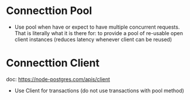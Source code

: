 # Connecttion Pool
- Use pool when have or expect to have multiple concurrent requests. That is literally what it is there for: to provide a pool of re-usable open client instances (reduces latency whenever  client can be reused)
# Connecttion Client
doc: https://node-postgres.com/apis/client
- Use Client for transactions (do not use transactions with pool method)